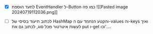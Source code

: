 - [x] לתעד הוספת EventHandler ל-Button כמו פה
   ![[Pasted image 20240719112036.png]]

- [ ] לכתוב תיעוד בסיסי של HashMap והקטע הנחמד עם ה-values וה-keys ואיך לעשות איטרטור מכל סוג, לכתוב גם את put ו-get וכו'.... 
